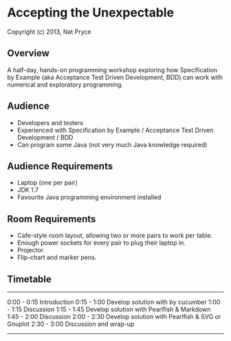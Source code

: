 Accepting the Unexpectable
==========================

Copyright (c) 2013, Nat Pryce

Overview
--------

A half-day, hands-on programming workshop exploring how Specification by Example (aka Acceptance Test Driven Development, BDD) can work with numerical and exploratory programming.

Audience
--------

 * Developers and testers
 * Experienced with Specification by Example / Acceptance Test Driven Development / BDD
 * Can program some Java (not very much Java knowledge required)

Audience Requirements
---------------------

 * Laptop (one per pair)
 * JDK 1.7
 * Favourite Java programming environment installed

Room Requirements
-----------------

 * Cafe-style room layout, allowing two or more pairs to work per table.
 * Enough power sockets for every pair to plug their laptop in.
 * Projector.
 * Flip-chart and marker pens.


Timetable
---------

-----------  ------------------------------------------------
0:00 - 0:15  Introduction
0:15 - 1:00  Develop solution with by cucumber
1:00 - 1:15  Discussion
1:15 - 1:45  Develop solution with Pearlfish & Markdown
1:45 - 2:00  Discussion
2:00 - 2:30  Develop solution with Pearlfish & SVG or Gnuplot
2:30 - 3:00  Discussion and wrap-up
-----------  ------------------------------------------------

